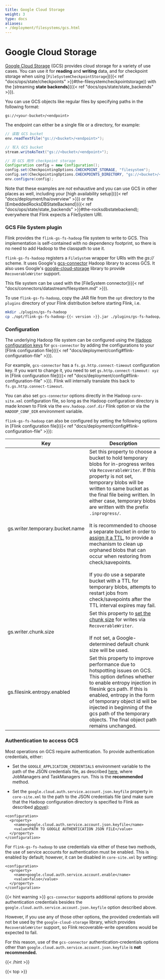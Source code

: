 ```yaml
---
title: Google Cloud Storage
weight: 3
type: docs
aliases:
- /deployment/filesystems/gcs.html
---
```

<!--
Licensed to the Apache Software Foundation (ASF) under one
or more contributor license agreements.  See the NOTICE file
distributed with this work for additional information
regarding copyright ownership.  The ASF licenses this file
to you under the Apache License, Version 2.0 (the
"License"); you may not use this file except in compliance
with the License.  You may obtain a copy of the License at

  http://www.apache.org/licenses/LICENSE-2.0

Unless required by applicable law or agreed to in writing,
software distributed under the License is distributed on an
"AS IS" BASIS, WITHOUT WARRANTIES OR CONDITIONS OF ANY
KIND, either express or implied.  See the License for the
specific language governing permissions and limitations
under the License.
-->

# Google Cloud Storage

[Google Cloud Storage](https://cloud.google.com/storage) (GCS) provides cloud storage for a variety of use cases. You can use it for **reading** and **writing** data, and for checkpoint storage when using [`FileSystemCheckpointStorage`]({{< ref "docs/ops/state/checkpoints" >}}#the-filesystemcheckpointstorage)) with the [streaming **state backends**]({{< ref "docs/ops/state/state_backends" >}}).

You can use GCS objects like regular files by specifying paths in the following format:

```plain
gs://<your-bucket>/<endpoint>
```

The endpoint can either be a single file or a directory, for example:

```java
// 读取 GCS bucket
env.readTextFile("gs://<bucket>/<endpoint>");

// 写入 GCS bucket
stream.writeAsText("gs://<bucket>/<endpoint>");

// 将 GCS 用作 checkpoint storage
Configuration config = new Configuration();
config.set(CheckpointingOptions.CHECKPOINT_STORAGE, "filesystem");
config.set(CheckpointingOptions.CHECKPOINTS_DIRECTORY, "gs://<bucket>/<endpoint>");
env.configure(config);

```

Note that these examples are *not* exhaustive and you can use GCS in other places as well, including your [high availability setup]({{< ref "docs/deployment/ha/overview" >}}) or the [EmbeddedRocksDBStateBackend]({{< ref "docs/ops/state/state_backends" >}}#the-rocksdbstatebackend); everywhere that Flink expects a FileSystem URI.

### GCS File System plugin

Flink provides the `flink-gs-fs-hadoop` file system to write to GCS.
This implementation is self-contained with no dependency footprint, so there is no need to add Hadoop to the classpath to use it.

`flink-gs-fs-hadoop` registers a `FileSystem` wrapper for URIs with the *gs://* scheme. It uses Google's [gcs-connector](https://mvnrepository.com/artifact/com.google.cloud.bigdataoss/gcs-connector/hadoop3-2.2.18) Hadoop library to access GCS. It also uses Google's [google-cloud-storage](https://mvnrepository.com/artifact/com.google.cloud/google-cloud-storage/2.29.1) library to provide `RecoverableWriter` support.

This file system can be used with the [FileSystem connector]({{< ref "docs/connectors/datastream/filesystem.md" >}}).

To use `flink-gs-fs-hadoop`, copy the JAR file from the `opt` directory to the `plugins` directory of your Flink distribution before starting Flink, i.e.

```bash
mkdir ./plugins/gs-fs-hadoop
cp ./opt/flink-gs-fs-hadoop-{{< version >}}.jar ./plugins/gs-fs-hadoop/
```

### Configuration

The underlying Hadoop file system can be configured using the [Hadoop configuration keys](https://github.com/GoogleCloudDataproc/hadoop-connectors/blob/v2.2.18/gcs/CONFIGURATION.md) for `gcs-connector` by adding the configurations to your [Flink configuration file]({{< ref "docs/deployment/config#flink-configuration-file" >}}).

For example, `gcs-connector` has a `fs.gs.http.connect-timeout` configuration key. If you want to change it, you need to set `gs.http.connect-timeout: xyz` in [Flink configuration file]({{< ref "docs/deployment/config#flink-configuration-file" >}}). Flink will internally translate this back to `fs.gs.http.connect-timeout`.

You can also set `gcs-connector` options directly in the Hadoop `core-site.xml` configuration file, so long as the Hadoop configuration directory is made known to Flink via the `env.hadoop.conf.dir` Flink option or via the `HADOOP_CONF_DIR` environment variable.

`flink-gs-fs-hadoop` can also be configured by setting the following options in [Flink configuration file]({{< ref "docs/deployment/config#flink-configuration-file" >}}):

| Key                             | Description                                                                                                                                                                                                                                                                                                                                                                                                                                                                                                                                                                                                                                                                     |
|---------------------------------|---------------------------------------------------------------------------------------------------------------------------------------------------------------------------------------------------------------------------------------------------------------------------------------------------------------------------------------------------------------------------------------------------------------------------------------------------------------------------------------------------------------------------------------------------------------------------------------------------------------------------------------------------------------------------------|
| gs.writer.temporary.bucket.name | Set this property to choose a bucket to hold temporary blobs for in-progress writes via `RecoverableWriter`. If this property is not set, temporary blobs will be written to same bucket as the final file being written. In either case, temporary blobs are written with the prefix `.inprogress/`. <br><br>  It is recommended to choose a separate bucket in order to [assign it a TTL](https://cloud.google.com/storage/docs/lifecycle), to provide a mechanism to clean up orphaned blobs that can occur when restoring from check/savepoints.<br><br>If you do use a separate bucket with a TTL for temporary blobs, attempts to restart jobs from check/savepoints after the TTL interval expires may fail. 
| gs.writer.chunk.size            | Set this property to [set the chunk size](https://cloud.google.com/java/docs/reference/google-cloud-core/latest/com.google.cloud.WriteChannel#com_google_cloud_WriteChannel_setChunkSize_int_) for writes via `RecoverableWriter`. <br><br>If not set, a Google-determined default chunk size will be used.                                                                                                                                                                                                                                                                                                                                                                     |
| gs.filesink.entropy.enabled     | Set this property to improve performance due to hotspotting issues on GCS. This option defines whether to enable entropy injection in filesink gcs path. If this is enabled, entropy in the form of temporary object id will be injected in beginning of the gcs path of the temporary objects. The final object path remains unchanged.                                                                                                                                                                                                                                                                                                                                                                            |

### Authentication to access GCS

Most operations on GCS require authentication. To provide authentication credentials, either:

* Set the `GOOGLE_APPLICATION_CREDENTIALS` environment variable to the path of the JSON credentials file, as described [here](https://cloud.google.com/docs/authentication/getting-started#setting_the_environment_variable), where JobManagers and TaskManagers run. This is the **recommended** method.


* Set the `google.cloud.auth.service.account.json.keyfile` property in `core-site.xml` to the path to the JSON credentials file (and make sure that the Hadoop configuration directory is specified to Flink as described [above](#configuration)):

```
<configuration>
  <property>
    <name>google.cloud.auth.service.account.json.keyfile</name>
    <value>PATH TO GOOGLE AUTHENTICATION JSON FILE</value>
  </property>
</configuration>
```

For `flink-gs-fs-hadoop` to use credentials via either of these two methods, the use of service accounts for authentication must be enabled. This is enabled by default; however, it can be disabled in `core-site.xml` by setting:

```
<configuration>
  <property>
    <name>google.cloud.auth.service.account.enable</name>
    <value>false</value>
  </property>
</configuration>
```

{{< hint warning >}}
`gcs-connector` supports additional options to provide authentication credentials besides the `google.cloud.auth.service.account.json.keyfile` option described above.

However, if you use any of those other options, the provided credentials will not be used by the `google-cloud-storage` library, which provides `RecoverableWriter` support, so Flink recoverable-write operations would be expected to fail.

For this reason, use of the `gcs-connector` authentication-credentials options other than `google.cloud.auth.service.account.json.keyfile` is **not recommended.**


{{< /hint >}}


{{< top >}}
